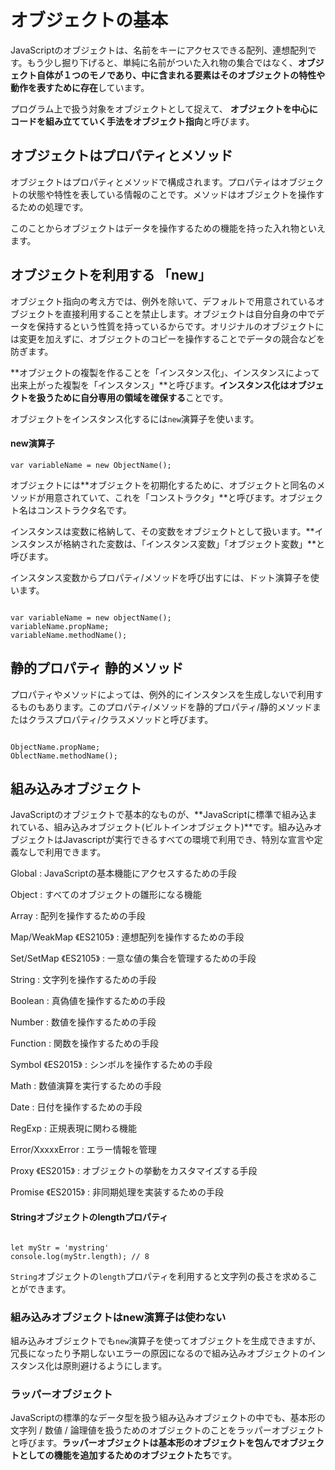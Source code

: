 # オブジェクトの基本

JavaScriptのオブジェクトは、名前をキーにアクセスできる配列、連想配列です。もう少し掘り下げると、単純に名前がついた入れ物の集合ではなく、**オブジェクト自体が１つのモノであり、中に含まれる要素はそのオブジェクトの特性や動作を表すために存在**しています。

プログラム上で扱う対象をオブジェクトとして捉えて、 **オブジェクトを中心にコードを組み立てていく手法をオブジェクト指向**と呼びます。





## オブジェクトはプロパティとメソッド

オブジェクトはプロパティとメソッドで構成されます。プロパティはオブジェクトの状態や特性を表している情報のことです。メソッドはオブジェクトを操作するための処理です。

このことからオブジェクトはデータを操作するための機能を持った入れ物といえます。




## オブジェクトを利用する 「new」

オブジェクト指向の考え方では、例外を除いて、デフォルトで用意されているオブジェクトを直接利用することを禁止します。オブジェクトは自分自身の中でデータを保持するという性質を持っているからです。オリジナルのオブジェクトには変更を加えずに、オブジェクトのコピーを操作することでデータの競合などを防ぎます。

**オブジェクトの複製を作ることを「インスタンス化」、インスタンスによって出来上がった複製を「インスタンス」**と呼びます。**インスタンス化はオブジェクトを扱うために自分専用の領域を確保する**ことです。

オブジェクトをインスタンス化するには`new`演算子を使います。


#### new演算子

```
var variableName = new ObjectName();
```

オブジェクトには**オブジェクトを初期化するために、オブジェクトと同名のメソッドが用意されていて、これを「コンストラクタ」**と呼びます。オブジェクト名はコンストラクタ名です。

インスタンスは変数に格納して、その変数をオブジェクトとして扱います。**インスタンスが格納された変数は、「インスタンス変数」「オブジェクト変数」**と呼びます。

インスタンス変数からプロパティ/メソッドを呼び出すには、ドット演算子を使います。

```

var variableName = new objectName();
variableName.propName;
variableName.methodName();

```




## 静的プロパティ 静的メソッド

プロパティやメソッドによっては、例外的にインスタンスを生成しないで利用するものもあります。このプロパティ/メソッドを静的プロパティ/静的メソッドまたはクラスプロパティ/クラスメソッドと呼びます。

```

ObjectName.propName;
OblectName.methodName();

```




## 組み込みオブジェクト

JavaScriptのオブジェクトで基本的なものが、**JavaScriptに標準で組み込まれている、組み込みオブジェクト(ビルトインオブジェクト)**です。組み込みオブジェクトはJavascriptが実行できるすべての環境で利用でき、特別な宣言や定義なしで利用できます。

Global
: JavaScriptの基本機能にアクセスするための手段

Object
: すべてのオブジェクトの雛形になる機能

Array
: 配列を操作するための手段

Map/WeakMap 《ES2105》
: 連想配列を操作するための手段

Set/SetMap 《ES2105》
: 一意な値の集合を管理するための手段

String
: 文字列を操作するための手段

Boolean
: 真偽値を操作するための手段

Number
: 数値を操作するための手段

Function
: 関数を操作するための手段

Symbol 《ES2015》
: シンボルを操作するための手段

Math
: 数値演算を実行するための手段

Date
: 日付を操作するための手段

RegExp
: 正規表現に関わる機能

Error/XxxxxError
: エラー情報を管理

Proxy 《ES2015》
: オブジェクトの挙動をカスタマイズする手段

Promise 《ES2015》
: 非同期処理を実装するための手段


#### Stringオブジェクトのlengthプロパティ

```

let myStr = 'mystring'
console.log(myStr.length); // 8

```

`String`オブジェクトの`length`プロパティを利用すると文字列の長さを求めることができます。




### 組み込みオブジェクトはnew演算子は使わない

組み込みオブジェクトでも`new`演算子を使ってオブジェクトを生成できますが、冗長になったり予期しないエラーの原因になるので組み込みオブジェクトのインスタンス化は原則避けるようにします。





### ラッパーオブジェクト

JavaScriptの標準的なデータ型を扱う組み込みオブジェクトの中でも、基本形の文字列 / 数値 / 論理値を扱うためのオブジェクトのことをラッパーオブジェクトと呼びます。**ラッパーオブジェクトは基本形のオブジェクトを包んでオブジェクトとしての機能を追加するためのオブジェクトたち**です。




























